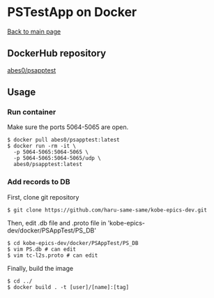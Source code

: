 # PSTestApp on Docker

[Back to main page](../index.md)

## DockerHub repository

[abes0/psapptest](https://hub.docker.com/r/abes0/psapptest)

## Usage

### Run container

Make sure the ports 5064-5065 are open.

```shell
$ docker pull abes0/psapptest:latest
$ docker run -rm -it \
  -p 5064-5065:5064-5065 \
  -p 5064-5065:5064-5065/udp \
  abes0/psapptest:latest
```

### Add records to DB

First, clone git repository

```shell
$ git clone https://github.com/haru-same-same/kobe-epics-dev.git
```

Then, edit .db file and .proto file in 'kobe-epics-dev/docker/PSAppTest/PS_DB'

```shell
$ cd kobe-epics-dev/docker/PSAppTest/PS_DB
$ vim PS.db # can edit
$ vim tc-l2s.proto # can edit
```

Finally, build the image

```shell
$ cd ../
$ docker build . -t [user]/[name]:[tag]
```

